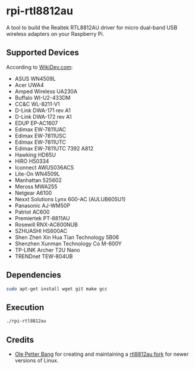 # rpi-rtl8812au

A tool to build the Realtek RTL8812AU driver for micro dual-band USB wireless adapters on your Raspberry Pi.

## Supported Devices

According to [WikiDev.com](https://wikidevi.com/wiki/Special:Ask?title=Special%3AAsk&q=%5B%5BChip1+model::RTL8811AU%5D%5D&po=%3FInterface%0D%0A%3FForm+factor=FF%0D%0A%3FInterface+connector+type=USB+conn.%0D%0A%3FFCC+ID%0D%0A%3FManuf%0D%0A%3FManuf+product+model=Manuf.+mdl%0D%0A%3FVendor+ID%0D%0A%3FDevice+ID%0D%0A%3FChip1+model%0D%0A%3FSupported+802dot11+protocols=PHY+modes%0D%0A%3FMIMO+config%0D%0A%3FOUI%0D%0A%3FEstimated+year+of+release=Est.+year&eq=yes&p%5Bformat%5D=broadtable&order%5B0%5D=ASC&sort_num=&order_num=ASC&p%5Blimit%5D=500&p%5Boffset%5D=&p%5Blink%5D=all&p%5Bsort%5D=&p%5Bheaders%5D=show&p%5Bmainlabel%5D=&p%5Bintro%5D=&p%5Boutro%5D=&p%5Bsearchlabel%5D=%E2%80%A6+further+results&p%5Bdefault%5D=&p%5Bclass%5D=sortable+wikitable+smwtable):

* ASUS WN4509L
* Acer UWA4
* Amped Wireless UA230A
* Buffalo WI-U2-433DM
* CC&C WL-8211-V1
* D-Link DWA-171 rev A1
* D-Link DWA-172 rev A1
* EDUP EP-AC1607
* Edimax EW-7811UAC
* Edimax EW-7811USC
* Edimax EW-7811UTC
* Edimax EW-7811UTC 7392 A812
* Hawking HD65U		
* HiRO H50334		
* Iconnect AWUS036ACS
* Lite-On WN4509L	
* Manhattan 525602
* Meross MWA255
* Netgear A6100
* Nexxt Solutions Lynx 600-AC (AULUB605U1)
* Panasonic AJ-WM50P
* Patriot AC600
* Premiertek PT-8811AU		
* Rosewill RNX-AC600NUB
* SZHUASHI HS600AC
* Shen Zhen Xin Hua Tian Technology 5B06
* Shenzhen Xunman Technology Co M-600Y
* TP-LINK Archer T2U Nano
* TRENDnet TEW-804UB

## Dependencies

```bash
sudo apt-get install wget git make gcc
```

## Execution

```bash
./rpi-rtl8812au
```

## Credits

* [Ole Petter Bang](https://github.com/gnab) for creating and maintaining a [rtl8812au fork](https://github.com/gnab/rtl8812au) for newer versions of Linux.

